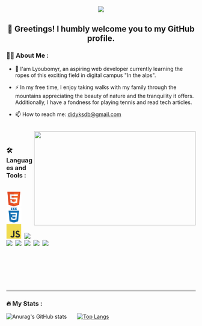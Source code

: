 <div id="header" align="center">
  <img src="https://media.giphy.com/media/M9gbBd9nbDrOTu1Mqx/giphy.gif" width="100"/>
</div>
<h2 align="center">👋 Greetings! I humbly welcome you to my GitHub profile.</h2>

### :man_technologist: About Me :

- :seedling: I'am Lyoubomyr, an aspiring web developer currently learning the ropes of this exciting field in digital campus "In the alps".

  
- :zap: In my free time, I enjoy taking walks with my family through the mountains appreciating the beauty of nature and the tranquility it offers. Additionally, I have a fondness for playing tennis and read tech articles.
  
- :mailbox: How to reach me: <a href="mailto:didyksdb@gmail.com">didyksdb@gmail.com</a>
<br>
<div>
  <img align="right" src="https://media.giphy.com/media/dWesBcTLavkZuG35MI/giphy.gif" width="430" height="250"/>
</div>
<br>

### :hammer_and_wrench: Languages and Tools :
<br>

<div>
  <img src="https://github.com/devicons/devicon/blob/master/icons/html5/html5-original.svg" title="HTML5" alt="HTML" width="40" height="40"/>&nbsp;
  <img src="https://github.com/devicons/devicon/blob/master/icons/css3/css3-plain-wordmark.svg"  title="CSS3" alt="CSS" width="40" height="40"/>&nbsp;
  <img src="https://github.com/devicons/devicon/blob/master/icons/javascript/javascript-original.svg" title="JavaScript" alt="JavaScript" width="40" height="40"/>&nbsp;
  <img width ='40px' src ='https://raw.githubusercontent.com/rahulbanerjee26/githubAboutMeGenerator/main/icons/java.svg'>&nbsp;
  <img width ='40px' src ='https://raw.githubusercontent.com/rahulbanerjee26/githubAboutMeGenerator/main/icons/php.svg'>&nbsp;
  <img width ='40px' src ='https://raw.githubusercontent.com/rahulbanerjee26/githubAboutMeGenerator/main/icons/mysql.svg'>&nbsp;
  <img width ='40px' src ='https://raw.githubusercontent.com/rahulbanerjee26/githubAboutMeGenerator/main/icons/github.svg'>&nbsp;
  <img width ='40px' src ='https://raw.githubusercontent.com/rahulbanerjee26/githubAboutMeGenerator/main/icons/linux.svg'>&nbsp;
  <img width ='40px' src ='https://raw.githubusercontent.com/rahulbanerjee26/githubAboutMeGenerator/main/icons/figma.svg'>&nbsp;
</div>
<br>
<br>
<br>
<br>
<br>
<br>


---

### :fire: My Stats :

![Anurag's GitHub stats](https://github-readme-stats.vercel.app/api?username=Lyoubomyr-Didyk&show_icons=true&theme=cobalt)&nbsp;&nbsp;&nbsp;&nbsp;&nbsp;&nbsp;
[![Top Langs](https://github-readme-stats.vercel.app/api/top-langs/?username=Lyoubomyr-Didyk&layout=compact&theme=jolly)](https://github.com/anuraghazra/github-readme-stats)




<!---
Lyoubomyr-Didyk/Lyoubomyr-Didyk is a ✨ special ✨ repository because its `README.md` (this file) appears on your GitHub profile.
You can click the Preview link to take a look at your changes.
--->
